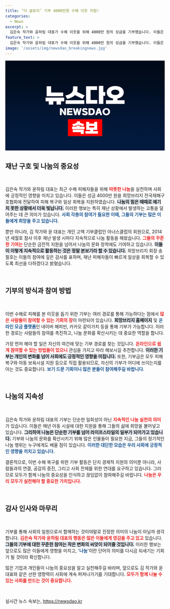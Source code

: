 ```yaml
---
title: ‘더 글로리’ 기부 4000만원 수해 이웃 지원!
categories:
  - News
excerpt: >
  김은숙 작가와 윤하림 대표가 수해 이웃을 위해 4000만 원의 성금을 기부했습니다. 이들은 재난 때마다 지속적인 나눔을 실천하며, 피해자들에게 희망을 전하고 있습니다. 함께 동참해 보세요!
feature_text: >
  김은숙 작가와 윤하림 대표가 수해 이웃을 위해 4000만 원의 성금을 기부했습니다. 이들은 재난 때마다 지속적인 나눔을 실천하며, 피해자들에게 희망을 전하고 있습니다. 함께 동참해 보세요!
image: '/assets/img/newsdao_breakingnews.jpg'
---
```


<p><img src="/assets/img/newsdao_breakingnews.jpg" alt="cryptoinkorea 속보" /></p>

<h2 data-ke-size="size26">재난 구호 및 나눔의 중요성</h2>

<p data-ke-size="size16">&nbsp;</p>

<p>김은숙 작가와 윤하림 대표는 최근 수해 피해자들을 위해 <b><span style="color: #ee2323;">따뜻한 나눔</span></b>을 실천하며 사회에 긍정적인 영향을 미치고 있습니다. 이들은 성금 4000만 원을 희망브리지 전국재해구호협회에 전달하여 피해 복구와 일상 회복을 지원하였습니다. <b><span style="background-color: #21538527;">나눔의 힘은 때때로 예기치 못한 상황에서 더욱 빛납니다.</span></b> 이러한 행보는 특히 재난 상황에서 발생하는 고통을 덜어주는 데 큰 의미가 있습니다. <b><span style="color: #1a5490;">사회 각층의 참여가 필요한 이때, 그들의 기부는 많은 이들에게 희망을 주고 있습니다.</span></b></p>

<p>뿐만 아니라, 김 작가와 윤 대표는 개인 고액 기부클럽인 아너스클럽의 회원으로, 2014년 세월호 참사 이후 재난 발생 시마다 지속적으로 나눔 활동을 해왔습니다. <b><span style="color: #ee2323;">그들의 꾸준한 기여는</span></b> 단순한 금전적 지원을 넘어서 나눔의 문화 정착에도 기여하고 있습니다. <b><span style="background-color: #21538527;">이들이 이렇게 지속적으로 활동하는 것은 정말 본보기라 할 수 있습니다.</span></b> 희망브리지 회장 송필호는 이들의 참여에 깊은 감사를 표하며, 재난 피해자들이 빠르게 일상을 회복할 수 있도록 최선을 다하겠다고 밝혔습니다. </p>

<p data-ke-size="size16">&nbsp;</p>

<h2 data-ke-size="size26">기부의 방식과 참여 방법</h2>

<p data-ke-size="size16">&nbsp;</p>

<p>이번 수해로 피해를 본 이웃을 돕기 위한 기부는 여러 경로를 통해 가능하다는 점에서 <b><span style="color: #ee2323;">많은 사람들이 참여할 수 있는 기회의 장</span></b>이 마련되어 있습니다. <b><span style="background-color: #21538527;">희망브리지 홈페이지</span></b> 및 <b><span style="color: #1a5490;">온라인 모금 플랫폼</span></b>인 네이버 해피빈, 카카오 같이가치 등을 통해 기부가 가능합니다. 이러한 경로는 사람들의 참여를 촉진하고, 나눔 문화를 확산시키는 데 중요한 역할을 합니다. <b></b></p>

<p>가장 먼저 해야 할 일은 자신의 여건에 맞는 기부 경로를 찾는 것입니다. <b><span style="color: #ee2323;">온라인으로 쉽게 참여할 수 있는 방법들이 있으니</span></b> 관심을 가지고 따라 해보시길 추천합니다. <b><span style="background-color: #21538527;">이러한 기부는 개인의 변화를 넘어 사회에도 긍정적인 영향을 미칩니다.</span></b> 또한, 기부금은 모두 피해 복구와 아동 보육시설 지원 등으로 직접 활용되므로, 자신의 기부가 어디에 쓰이는지를 아는 것도 중요합니다. <b><span style="color: #1a5490;">보기 드문 기회이니 많은 분들이 참여해주길 바랍니다.</span></b></p>

<p data-ke-size="size16">&nbsp;</p>

<h2 data-ke-size="size26">나눔의 지속성</h2>

<p data-ke-size="size16">&nbsp;</p>

<p>김은숙 작가와 윤하림 대표의 기부는 단순한 일회성이 아닌 <b><span style="color: #ee2323;">지속적인 나눔 실천의 의미</span></b>가 있습니다. 이들은 매년 아동 시설에 대한 지원을 통해 그들의 삶에 희망을 불어넣고 있습니다. <b><span style="background-color: #21538527;">그리하여 나눔은 단순한 기부를 넘어 라이프스타일의 일부가 되어가고 있습니다.</span></b> 기부와 나눔의 문화를 확산시키기 위해 많은 인물들이 필요한 지금, 그들의 정기적인 나눔 행위는 누구에게도 배울 점이 있습니다. <b><span style="color: #1a5490;">이러한 대단한 모습은 우리 사회에 긍정적인 영향을 끼치고 있습니다.</span></b></p>

<p>결론적으로, 이번 수해 복구를 위한 기부 활동은 단지 경제적 지원의 의미뿐 아니라, 사람들과의 연결, 공감의 증진, 그리고 사회 전체를 위한 연대를 요구하고 있습니다. <b></b> 그러므로 모두가 함께 나눔의 중요성을 인식하고 끊임없이 참여해주길 바랍니다. <b><span style="color: #ee2323;">나눔은 우리 모두가 실천해야 할 중요한 가치입니다.</span></b> </p>

<p data-ke-size="size16">&nbsp;</p>

<h2 data-ke-size="size26">감사 인사와 마무리</h2>

<p data-ke-size="size16">&nbsp;</p>

<p>기부를 통해 사회의 일원으로서 함께하는 것이야말로 진정한 의미의 나눔이 아닐까 생각합니다. <b><span style="color: #ee2323;">김은숙 작가와 윤하림 대표의 행동은 많은 이들에게 영감을 주고 있고</span></b> 있습니다. <b><span style="background-color: #21538527;">그들의 기부에 대한 꾸준한 참여는 작은 변화의 씨앗이 되어줄 것입니다.</span></b> 이러한 행보는 앞으로도 많은 이들에게 영향을 미치고, '<b><span style="color: #1a5490;">나눔</span></b>'이란 단어의 의미를 다시금 되새기는 기회가 될 것이라 확신합니다. <b></b> </p>

<p>많은 기업과 개인들이 나눔의 중요성을 알고 실천해주길 바라며, 앞으로도 김 작가와 윤 대표와 같은 선한 영향력이 사회에 계속 퍼져나가기를 기대합니다. <b><span style="color: #ee2323;">모두가 함께 나눌 수 있는 사회를 만드는 것이 중요합니다.</span></b></p>

<p data-ke-size="size16">&nbsp;</p>
실시간 뉴스 속보는, <a href="https://newsdao.kr" rel="dofollow">https://newsdao.kr</a>


